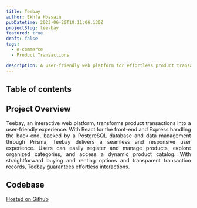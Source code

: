 ```yaml
---
title: Teebay
author: Ekhfa Hossain
pubDatetime: 2023-06-20T10:11:06.130Z
projectSlug: tee-bay
featured: true
draft: false
tags:
  - e-commerce
  - Product Transactions

description: A user-friendly web platform for effortless product transactions with seamless interactions and organized product management.
---
```


## Table of contents

## Project Overview

<p style='text-align: justify;'>
Teebay, an interactive web platform, transforms product transactions into a user-friendly experience. With React for the front-end and Express handling the back-end, backed by a PostgreSQL database and data management through Prisma, Teebay delivers a seamless and responsive user experience. Users can easily register and manage products, explore organized categories, and access a dynamic product catalog. With straightforward buying and renting options and transparent transaction records, Teebay guarantees effortless interactions.
</p>

## Codebase

[Hosted on Github](https://github.com/ekhfa/Teebay)
